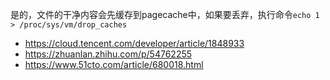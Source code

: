 是的，文件的干净内容会先缓存到pagecache中，如果要丢弃，执行命令`echo 1 > /proc/sys/vm/drop_caches`

- https://cloud.tencent.com/developer/article/1848933
- https://zhuanlan.zhihu.com/p/54762255
- https://www.51cto.com/article/680018.html
